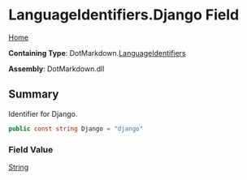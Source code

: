 # LanguageIdentifiers\.Django Field

[Home](../../../README.md)

**Containing Type**: DotMarkdown\.[LanguageIdentifiers](../README.md)

**Assembly**: DotMarkdown\.dll

## Summary

Identifier for Django\.

```csharp
public const string Django = "django"
```

### Field Value

[String](https://docs.microsoft.com/en-us/dotnet/api/system.string)

